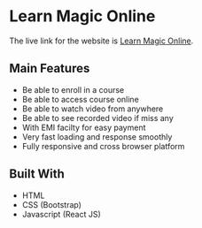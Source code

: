 # Learn Magic Online

The live link for the website is [Learn Magic Online](https://sharp-payne-63db0e.netlify.app/).

## Main Features
- Be able to enroll in a course 
- Be able to access course online
- Be able to watch video from anywhere
- Be able to see recorded video if miss any
- With EMI facilty for easy payment
- Very fast loading and response smoothly
- Fully responsive and cross browser platform

## Built With
- HTML
- CSS (Bootstrap)
- Javascript (React JS)
